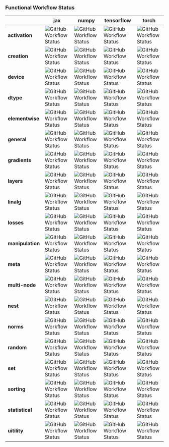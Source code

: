 ### Functional Workflow Status


|                  | jax                                                                                                                     | numpy                                                                                                                     | tensorflow                                                                                                                     | torch                                                                                                                     |
| ---------------- | ----------------------------------------------------------------------------------------------------------------------- | ------------------------------------------------------------------------------------------------------------------------- | ------------------------------------------------------------------------------------------------------------------------------ | ------------------------------------------------------------------------------------------------------------------------- |
| **activation**   | ![GitHub Workflow Status](https://img.shields.io/github/workflow/status/unifyai/ivy/test-fn-activations-jax?label=%20)  | ![GitHub Workflow Status](https://img.shields.io/github/workflow/status/unifyai/ivy/test-fn-activations-numpy?label=%20)  | ![GitHub Workflow Status](https://img.shields.io/github/workflow/status/unifyai/ivy/test-fn-activations-tensorflow?label=%20)  | ![GitHub Workflow Status](https://img.shields.io/github/workflow/status/unifyai/ivy/test-fn-activations-torch?label=%20)  |
| **creation**     | ![GitHub Workflow Status](https://img.shields.io/github/workflow/status/unifyai/ivy/test-fn-creation-torch?label=%20)   | ![GitHub Workflow Status](https://img.shields.io/github/workflow/status/unifyai/ivy/test-fn-creation-numpy?label=%20)     | ![GitHub Workflow Status](https://img.shields.io/github/workflow/status/unifyai/ivy/test-fn-creation-tensorflow?label=%20)     | ![GitHub Workflow Status](https://img.shields.io/github/workflow/status/unifyai/ivy/test-fn-creation-torch?label=%20)     |
| **device**       | ![GitHub Workflow Status](https://img.shields.io/github/workflow/status/unifyai/ivy/test-fn-device-jax?label=%20)       | ![GitHub Workflow Status](https://img.shields.io/github/workflow/status/unifyai/ivy/test-fn-device-numpy?label=%20)       | ![GitHub Workflow Status](https://img.shields.io/github/workflow/status/unifyai/ivy/test-fn-device-tensorflow?label=%20)       | ![GitHub Workflow Status](https://img.shields.io/github/workflow/status/unifyai/ivy/test-fn-device-torch?label=%20)       |
| **dtype**        | ![GitHub Workflow Status](https://img.shields.io/github/workflow/status/unifyai/ivy/test-fn-dtype-jax?label=%20)        | ![GitHub Workflow Status](https://img.shields.io/github/workflow/status/unifyai/ivy/test-fn-dtype-numpy?label=%20)        | ![GitHub Workflow Status](https://img.shields.io/github/workflow/status/unifyai/ivy/test-fn-dtype-tensorflow?label=%20)        | ![GitHub Workflow Status](https://img.shields.io/github/workflow/status/unifyai/ivy/test-fn-dtype-torch?label=%20)        |
| **elementwise**  | ![GitHub Workflow Status](https://img.shields.io/github/workflow/status/unifyai/ivy/test-fn-elementwise-jax?label=%20)  | ![GitHub Workflow Status](https://img.shields.io/github/workflow/status/unifyai/ivy/test-fn-elementwise-numpy?label=%20)  | ![GitHub Workflow Status](https://img.shields.io/github/workflow/status/unifyai/ivy/test-fn-elementwise-tensorflow?label=%20)  | ![GitHub Workflow Status](https://img.shields.io/github/workflow/status/unifyai/ivy/test-fn-elementwise-torch?label=%20)  |
| **general**      | ![GitHub Workflow Status](https://img.shields.io/github/workflow/status/unifyai/ivy/test-fn-general-jax?label=%20)      | ![GitHub Workflow Status](https://img.shields.io/github/workflow/status/unifyai/ivy/test-fn-general-numpy?label=%20)      | ![GitHub Workflow Status](https://img.shields.io/github/workflow/status/unifyai/ivy/test-fn-general-tensorflow?label=%20)      | ![GitHub Workflow Status](https://img.shields.io/github/workflow/status/unifyai/ivy/test-fn-general-torch?label=%20)      |
| **gradients**    | ![GitHub Workflow Status](https://img.shields.io/github/workflow/status/unifyai/ivy/test-fn-gradients-jax?label=%20)    | ![GitHub Workflow Status](https://img.shields.io/github/workflow/status/unifyai/ivy/test-fn-gradients-numpy?label=%20)    | ![GitHub Workflow Status](https://img.shields.io/github/workflow/status/unifyai/ivy/test-fn-gradients-tensorflow?label=%20)    | ![GitHub Workflow Status](https://img.shields.io/github/workflow/status/unifyai/ivy/test-fn-gradients-torch?label=%20)    |
| **layers**       | ![GitHub Workflow Status](https://img.shields.io/github/workflow/status/unifyai/ivy/test-fn-layers-jax?label=%20)       | ![GitHub Workflow Status](https://img.shields.io/github/workflow/status/unifyai/ivy/test-fn-layers-numpy?label=%20)       | ![GitHub Workflow Status](https://img.shields.io/github/workflow/status/unifyai/ivy/test-fn-layers-tensorflow?label=%20)       | ![GitHub Workflow Status](https://img.shields.io/github/workflow/status/unifyai/ivy/test-fn-layers-torch?label=%20)       |
| **linalg**       | ![GitHub Workflow Status](https://img.shields.io/github/workflow/status/unifyai/ivy/test-fn-linalg-jax?label=%20)       | ![GitHub Workflow Status](https://img.shields.io/github/workflow/status/unifyai/ivy/test-fn-linalg-numpy?label=%20)       | ![GitHub Workflow Status](https://img.shields.io/github/workflow/status/unifyai/ivy/test-fn-linalg-tensorflow?label=%20)       | ![GitHub Workflow Status](https://img.shields.io/github/workflow/status/unifyai/ivy/test-fn-linalg-torch?label=%20)       |
| **losses**       | ![GitHub Workflow Status](https://img.shields.io/github/workflow/status/unifyai/ivy/test-fn-losses-jax?label=%20)       | ![GitHub Workflow Status](https://img.shields.io/github/workflow/status/unifyai/ivy/test-fn-losses-numpy?label=%20)       | ![GitHub Workflow Status](https://img.shields.io/github/workflow/status/unifyai/ivy/test-fn-losses-tensorflow?label=%20)       | ![GitHub Workflow Status](https://img.shields.io/github/workflow/status/unifyai/ivy/test-fn-losses-torch?label=%20)       |
| **manipulation** | ![GitHub Workflow Status](https://img.shields.io/github/workflow/status/unifyai/ivy/test-fn-manipulation-jax?label=%20) | ![GitHub Workflow Status](https://img.shields.io/github/workflow/status/unifyai/ivy/test-fn-manipulation-numpy?label=%20) | ![GitHub Workflow Status](https://img.shields.io/github/workflow/status/unifyai/ivy/test-fn-manipulation-tensorflow?label=%20) | ![GitHub Workflow Status](https://img.shields.io/github/workflow/status/unifyai/ivy/test-fn-manipulation-torch?label=%20) |
| **meta**         | ![GitHub Workflow Status](https://img.shields.io/github/workflow/status/unifyai/ivy/test-fn-meta-jax?label=%20)         | ![GitHub Workflow Status](https://img.shields.io/github/workflow/status/unifyai/ivy/test-fn-meta-numpy?label=%20)         | ![GitHub Workflow Status](https://img.shields.io/github/workflow/status/unifyai/ivy/test-fn-meta-tensorflow?label=%20)         | ![GitHub Workflow Status](https://img.shields.io/github/workflow/status/unifyai/ivy/test-fn-meta-torch?label=%20)         |
| **multi-node**   | ![GitHub Workflow Status](https://img.shields.io/github/workflow/status/unifyai/ivy/test-fn-multi-node-jax?label=%20)   | ![GitHub Workflow Status](https://img.shields.io/github/workflow/status/unifyai/ivy/test-fn-multi-node-numpy?label=%20)   | ![GitHub Workflow Status](https://img.shields.io/github/workflow/status/unifyai/ivy/test-fn-multi-node-tensorflow?label=%20)   | ![GitHub Workflow Status](https://img.shields.io/github/workflow/status/unifyai/ivy/test-fn-multi-node-torch?label=%20)   |
| **nest**         | ![GitHub Workflow Status](https://img.shields.io/github/workflow/status/unifyai/ivy/test-fn-nest-jax?label=%20)         | ![GitHub Workflow Status](https://img.shields.io/github/workflow/status/unifyai/ivy/test-fn-nest-numpy?label=%20)         | ![GitHub Workflow Status](https://img.shields.io/github/workflow/status/unifyai/ivy/test-fn-nest-tensorflow?label=%20)         | ![GitHub Workflow Status](https://img.shields.io/github/workflow/status/unifyai/ivy/test-fn-nest-torch?label=%20)         |
| **norms**        | ![GitHub Workflow Status](https://img.shields.io/github/workflow/status/unifyai/ivy/test-fn-norms-jax?label=%20)        | ![GitHub Workflow Status](https://img.shields.io/github/workflow/status/unifyai/ivy/test-fn-norms-numpy?label=%20)        | ![GitHub Workflow Status](https://img.shields.io/github/workflow/status/unifyai/ivy/test-fn-norms-tensorflow?label=%20)        | ![GitHub Workflow Status](https://img.shields.io/github/workflow/status/unifyai/ivy/test-fn-norms-torch?label=%20)        |
| **random**       | ![GitHub Workflow Status](https://img.shields.io/github/workflow/status/unifyai/ivy/test-fn-random-jax?label=%20)       | ![GitHub Workflow Status](https://img.shields.io/github/workflow/status/unifyai/ivy/test-fn-random-numpy?label=%20)       | ![GitHub Workflow Status](https://img.shields.io/github/workflow/status/unifyai/ivy/test-fn-random-tensorflow?label=%20)       | ![GitHub Workflow Status](https://img.shields.io/github/workflow/status/unifyai/ivy/test-fn-random-torch?label=%20)       |
| **set**          | ![GitHub Workflow Status](https://img.shields.io/github/workflow/status/unifyai/ivy/test-fn-set-jax?label=%20)          | ![GitHub Workflow Status](https://img.shields.io/github/workflow/status/unifyai/ivy/test-fn-set-numpy?label=%20)          | ![GitHub Workflow Status](https://img.shields.io/github/workflow/status/unifyai/ivy/test-fn-set-tensorflow?label=%20)          | ![GitHub Workflow Status](https://img.shields.io/github/workflow/status/unifyai/ivy/test-fn-set-torch?label=%20)          |
| **sorting**      | ![GitHub Workflow Status](https://img.shields.io/github/workflow/status/unifyai/ivy/test-fn-sorting-jax?label=%20)      | ![GitHub Workflow Status](https://img.shields.io/github/workflow/status/unifyai/ivy/test-fn-sorting-numpy?label=%20)      | ![GitHub Workflow Status](https://img.shields.io/github/workflow/status/unifyai/ivy/test-fn-sorting-tensorflow?label=%20)      | ![GitHub Workflow Status](https://img.shields.io/github/workflow/status/unifyai/ivy/test-fn-sorting-torch?label=%20)      |
| **statistical**  | ![GitHub Workflow Status](https://img.shields.io/github/workflow/status/unifyai/ivy/test-fn-statistical-jax?label=%20)  | ![GitHub Workflow Status](https://img.shields.io/github/workflow/status/unifyai/ivy/test-fn-statistical-numpy?label=%20)  | ![GitHub Workflow Status](https://img.shields.io/github/workflow/status/unifyai/ivy/test-fn-statistical-tensorflow?label=%20)  | ![GitHub Workflow Status](https://img.shields.io/github/workflow/status/unifyai/ivy/test-fn-statistical-torch?label=%20)  |
| **uitility**     | ![GitHub Workflow Status](https://img.shields.io/github/workflow/status/unifyai/ivy/test-fn-utility-jax?label=%20)      | ![GitHub Workflow Status](https://img.shields.io/github/workflow/status/unifyai/ivy/test-fn-utility-numpy?label=%20)      | ![GitHub Workflow Status](https://img.shields.io/github/workflow/status/unifyai/ivy/test-fn-utility-tensorflow?label=%20)      | ![GitHub Workflow Status](https://img.shields.io/github/workflow/status/unifyai/ivy/test-fn-utility-torch?label=%20)      |
 
